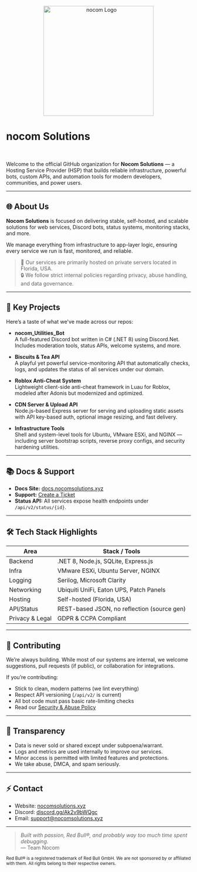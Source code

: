 
<p align="center">
  <img src="https://cdn.nocomsolutions.xyz/logo.png" alt="nocom Logo" width="300"> <!-- Adjust width as needed -->
</p>
<h1>nocom Solutions</h1></br>

Welcome to the official GitHub organization for **Nocom Solutions** — a Hosting Service Provider (HSP) that builds reliable infrastructure, powerful bots, custom APIs, and automation tools for modern developers, communities, and power users.

---

## 🌐 About Us

**Nocom Solutions** is focused on delivering stable, self-hosted, and scalable solutions for web services, Discord bots, status systems, monitoring stacks, and more.

We manage everything from infrastructure to app-layer logic, ensuring every service we run is fast, monitored, and reliable.

> 📍 Our services are primarily hosted on private servers located in Florida, USA.  
> 🔒 We follow strict internal policies regarding privacy, abuse handling, and data governance.

---

## 🚀 Key Projects

Here’s a taste of what we've made across our repos:

- **nocom_Utilities_Bot**  
  A full-featured Discord bot written in C# (.NET 8) using Discord.Net. Includes moderation tools, status APIs, welcome systems, and more.

- **Biscuits & Tea API**  
  A playful yet powerful service-monitoring API that automatically checks, logs, and updates the status of all services under our domain.

- **Roblox Anti-Cheat System**  
  Lightweight client-side anti-cheat framework in Luau for Roblox, modeled after Adonis but modernized and optimized.

- **CDN Server & Upload API**  
  Node.js-based Express server for serving and uploading static assets with API key-based auth, optional image resizing, and fast delivery.

- **Infrastructure Tools**  
  Shell and system-level tools for Ubuntu, VMware ESXi, and NGINX — including server bootstrap scripts, reverse proxy configs, and security hardening utilities.

---

## 📚 Docs & Support

- **Docs Site:** [docs.nocomsolutions.xyz](https://docs.nocomsolutions.xyz)
- **Support:** [Create a Ticket](https://support.nocomsolutions.xyz/en/customer/create-ticket/)
- **Status API:** All services expose health endpoints under `/api/v2/status/{id}`.

---

## 🛠️ Tech Stack Highlights

| Area           | Stack / Tools                            |
|----------------|------------------------------------------|
| Backend        | .NET 8, Node.js, SQLite, Express.js      |
| Infra          | VMware ESXi, Ubuntu Server, NGINX        |
| Logging        | Serilog, Microsoft Clarity               |
| Networking     | Ubiquiti UniFi, Eaton UPS, Patch Panels  |
| Hosting        | Self-hosted (Florida, USA)               |
| API/Status     | REST-based JSON, no reflection (source gen) |
| Privacy & Legal| GDPR & CCPA Compliant                    |

---

## 🤝 Contributing

We’re always building. While most of our systems are internal, we welcome suggestions, pull requests (if public), or collaboration for integrations.

If you’re contributing:
- Stick to clean, modern patterns (we lint everything)
- Respect API versioning (`/api/v2/` is current)
- All bot code must pass basic rate-limiting checks
- Read our [Security & Abuse Policy](https://docs.nocomsolutions.xyz/docs/legal) 

---

## 👀 Transparency

- Data is never sold or shared except under subpoena/warrant.
- Logs and metrics are used internally to improve our services.
- Minor access is permitted with limited features and protections.
- We take abuse, DMCA, and spam seriously.

---

## ⚡ Contact

- Website: [nocomsolutions.xyz](https://www.nocomsolutions.xyz)
- Discord: [discord.gg/Ak2v9bWQgc](https://discord.gg/Ak2v9bWQgc) 
- Email: support@nocomsolutions.xyz

---

> _Built with passion, Red Bull®, and probably way too much time spent debugging._  
> — Team Nocom </br>

<sub>Red Bull® is a registered trademark of Red Bull GmbH. We are not sponsored by or affiliated with them. All rights belong to their respective owners.</sub>
